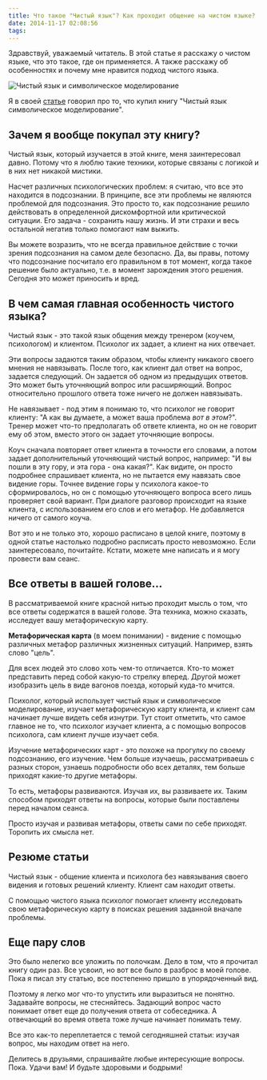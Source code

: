 ```yaml
---
title: Что такое "Чистый язык"? Как проходит общение на чистом языке?
date: 2014-11-17 02:08:56
tags:
---
```

Здравствуй, уважаемый читатель. В этой статье я расскажу о чистом языке, что это такое, где он применяется. А также расскажу об особенностях и почему мне нравится подход чистого языка.

![Чистый язык и символическое моделирование](/images/clean_lanquage.jpg)

<!--more-->

Я в своей [статье](http://bagau.ru/prishla_kniga_po_sim/ "Пришла книга по СиМ") говорил про то, что купил книгу "Чистый язык символическое моделирование".
## Зачем я вообще покупал эту книгу? ##
Чистый язык, который изучается в этой книге, меня заинтересовал давно. Потому что я люблю такие техники, которые связаны с логикой и в них нет никакой мистики.

Насчет различных психологических проблем: я считаю, что все это находится в подсознании. В принципе, все эти проблемы не являются проблемой для подсознания. Это просто то, как подсознание решило действовать в определенной дискомфортной или критической ситуации. Его задача - сохранить нашу жизнь. И эти страхи и весь остальной негатив только помогают нам выжить.

Вы можете возразить, что не всегда правильное действие с точки зрения подсознания на самом деле безопасно. Да, вы правы, потому что подсознание посчитало его правильном в тот момент, когда такое решение было актуально, т.е. в момент зарождения этого решения. Сегодня это может приносить и вред.
## В чем самая главная особенность чистого языка? ##
Чистый язык - это такой язык общения между тренером (коучем, психологом) и клиентом. Психолог их задает, а клиент на них отвечает.

Эти вопросы задаются таким образом, чтобы клиенту никакого своего мнения не навязывать. После того, как клиент дал ответ на вопрос, задается следующий. Он задается об одном из предыдущих ответов. Это может быть уточняющий вопрос или расширяющий. Вопрос относительно прошлого ответа тоже ничего не должен навязывать.

Не навязывает - под этим я понимаю то, что психолог не говорит клиенту: "А как вы думаете, а может ваша проблема <em>вот в этом</em>?". Тренер может что-то предполагать об ответе клиента, но он не говорит ему об этом, вместо этого он задает уточняющие вопросы.

Коуч сначала повторяет ответ клиента в точности его словами, а потом задает дополнительный уточняющий чистый вопрос, например: "И вы пошли в эту гору, и эта гора - она какая?". Как видите, он просто подробнее спрашивает клиента, но не пытается ему навязать свое видение горы. Точнее видение горы у психолога какое-то сформировалось, но он с помощью уточняющего вопроса всего лишь проверяет свой вариант. При диалоге разговор происходит на языке клиента, с использованием его слов и его метафор. Не добавляется ничего от самого коуча.

Вот это и не только это, хорошо расписано в целой книге, поэтому в одной статье настолько подробно расписать просто невозможно. Если заинтересовало, почитайте. Кстати, можете мне написать и я могу провести вам сеанс.
## Все ответы в вашей голове...
В рассматриваемой книге красной нитью проходит мысль о том, что все ответы содержатся в вашей голове. Эта техника, можно сказать, исследует вашу метафорическую карту.

**Метафорическая карта** (в моем понимании) - видение с помощью различных метафор различных жизненных ситуаций. Например, взять слово "цель".

Для всех людей это слово хоть чем-то отличается. Кто-то может представить перед собой какую-то стрелку вперед. Другой может изобразить цель в виде вагонов поезда, который куда-то мчится.

Психолог, который использует чистый язык и символическое моделирование, изучает метафорическую карту клиента, и клиент сам начинает лучше видеть себя изнутри. Тут стоит отметить, что самое главное не то, что психолог изучает клиента, а с помощью вопросов психолога, сам клиент лучше изучает себя.

Изучение метафорических карт - это похоже на прогулку по своему подсознанию, его изучение. Чем больше изучаешь, рассматриваешь с разных сторон, узнаешь подробности обо всех деталях, тем больше приходят какие-то другие метафоры.

То есть, метафоры развиваются. Изучая их, вы развиваете их. Таким способом приходят ответы на вопросы, которые были поставлены перед началом сеанса.

Просто изучая и развивая метафоры, ответы сами по себе приходят. Торопить их смысла нет.
## Резюме статьи
Чистый язык - общение клиента и психолога без навязывания своего видения и готовых решений клиенту. Клиент сам находит ответы.

С помощью чистого языка психолог помогает клиенту исследовать свою метафорическую карту в поисках решения заданной вначале проблемы.
## Еще пару слов
Это было нелегко все уложить по полочкам. Дело в том, что я прочитал книгу один раз. Все усвоил, но вот все было в разброс в моей голове. Пока я писал эту статью, все постепенно пришло в упорядоченный вид.

Поэтому я легко мог что-то упустить или выразиться не понятно. Задавайте вопросы, не стесняйтесь. Задающий вопрос часто понимает ответ еще до получения ответа от собеседника. А отвечающий во время ответа тоже лучше начинает понимать тему.

Все это как-то переплетается с темой сегодняшней статьи: изучая вопрос, мы находим ответ на него.

Делитесь в друзьями, спрашивайте любые интересующие вопросы. Пока. Удачи вам! И будьте здоровыми и бодрыми!
